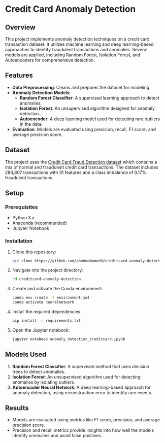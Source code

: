 # Credit Card Anomaly Detection

## Overview
This project implements anomaly detection techniques on a credit card transaction dataset. It utilizes machine learning and deep learning-based approaches to identify fraudulent transactions and anomalies. Several models are applied, including Random Forest, Isolation Forest, and Autoencoders for comprehensive detection.

## Features
- **Data Preprocessing**: Cleans and prepares the dataset for modeling.
- **Anomaly Detection Models**:
  - **Random Forest Classifier**: A supervised learning approach to detect anomalies.
  - **Isolation Forest**: An unsupervised algorithm designed for anomaly detection.
  - **Autoencoder**: A deep learning model used for detecting rare outliers in the data.
- **Evaluation**: Models are evaluated using precision, recall, F1 score, and average precision score.

## Dataset
The project uses the [Credit Card Fraud Detection dataset](https://www.kaggle.com/mlg-ulb/creditcardfraud) which contains a mix of normal and fraudulent credit card transactions. The dataset includes 284,807 transactions with 31 features and a class imbalance of 0.17% fraudulent transactions.

## Setup
### Prerequisites
- Python 3.x
- Anaconda (recommended)
- Jupyter Notebook

### Installation
1. Clone this repository:
   ```bash
   git clone https://github.com/ahmdmohamedd/creditcard-anomaly-detection.git
   ```
2. Navigate into the project directory:
   ```bash
   cd creditcard-anomaly-detection
   ```
3. Create and activate the Conda environment:
   ```bash
   conda env create -f environment.yml
   conda activate neuralnetwork
   ```
4. Install the required dependencies:
   ```bash
   pip install -r requirements.txt
   ```
5. Open the Jupyter notebook:
   ```bash
   jupyter notebook anomaly_detection_creditcard.ipynb
   ```

## Models Used
1. **Random Forest Classifier**: A supervised method that uses decision trees to detect anomalies.
2. **Isolation Forest**: An unsupervised algorithm used for detecting anomalies by isolating outliers.
3. **Autoencoder Neural Network**: A deep learning-based approach for anomaly detection, using reconstruction error to identify rare events.

## Results
- Models are evaluated using metrics like F1 score, precision, and average precision score.
- Precision and recall metrics provide insights into how well the models identify anomalies and avoid false positives.
